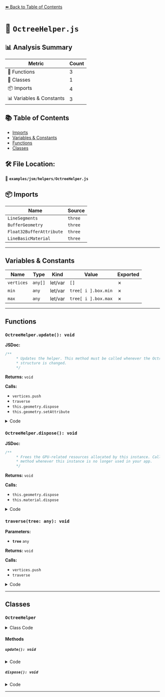 [⬅️ Back to Table of Contents](../../../index.md)

# 📄 `OctreeHelper.js`

## 📊 Analysis Summary

| Metric | Count |
|--------|-------|
| 🔧 Functions | 3 |
| 🧱 Classes | 1 |
| 📦 Imports | 4 |
| 📊 Variables & Constants | 3 |

## 📚 Table of Contents

- [Imports](#imports)
- [Variables & Constants](#variables-constants)
- [Functions](#functions)
- [Classes](#classes)

## 🛠️ File Location:
📂 **`examples/jsm/helpers/OctreeHelper.js`**

## 📦 Imports

| Name | Source |
|------|--------|
| `LineSegments` | `three` |
| `BufferGeometry` | `three` |
| `Float32BufferAttribute` | `three` |
| `LineBasicMaterial` | `three` |


---

## Variables & Constants

| Name | Type | Kind | Value | Exported |
|------|------|------|-------|----------|
| `vertices` | `any[]` | let/var | `[]` | ✗ |
| `min` | `any` | let/var | `tree[ i ].box.min` | ✗ |
| `max` | `any` | let/var | `tree[ i ].box.max` | ✗ |


---

## Functions

### `OctreeHelper.update(): void`

**JSDoc:**
```typescript
/**
	 * Updates the helper. This method must be called whenever the Octree's
	 * structure is changed.
	 */
```

**Returns:** `void`

**Calls:**

- `vertices.push`
- `traverse`
- `this.geometry.dispose`
- `this.geometry.setAttribute`

<details><summary>Code</summary>

```typescript
update() {

		const vertices = [];

		function traverse( tree ) {

			for ( let i = 0; i < tree.length; i ++ ) {

				const min = tree[ i ].box.min;
				const max = tree[ i ].box.max;

				vertices.push( max.x, max.y, max.z ); vertices.push( min.x, max.y, max.z ); // 0, 1
				vertices.push( min.x, max.y, max.z ); vertices.push( min.x, min.y, max.z ); // 1, 2
				vertices.push( min.x, min.y, max.z ); vertices.push( max.x, min.y, max.z ); // 2, 3
				vertices.push( max.x, min.y, max.z ); vertices.push( max.x, max.y, max.z ); // 3, 0

				vertices.push( max.x, max.y, min.z ); vertices.push( min.x, max.y, min.z ); // 4, 5
				vertices.push( min.x, max.y, min.z ); vertices.push( min.x, min.y, min.z ); // 5, 6
				vertices.push( min.x, min.y, min.z ); vertices.push( max.x, min.y, min.z ); // 6, 7
				vertices.push( max.x, min.y, min.z ); vertices.push( max.x, max.y, min.z ); // 7, 4

				vertices.push( max.x, max.y, max.z ); vertices.push( max.x, max.y, min.z ); // 0, 4
				vertices.push( min.x, max.y, max.z ); vertices.push( min.x, max.y, min.z ); // 1, 5
				vertices.push( min.x, min.y, max.z ); vertices.push( min.x, min.y, min.z ); // 2, 6
				vertices.push( max.x, min.y, max.z ); vertices.push( max.x, min.y, min.z ); // 3, 7

				traverse( tree[ i ].subTrees );

			}

		}

		traverse( this.octree.subTrees );

		this.geometry.dispose();

		this.geometry = new BufferGeometry();
		this.geometry.setAttribute( 'position', new Float32BufferAttribute( vertices, 3 ) );

	}
```
</details>

### `OctreeHelper.dispose(): void`

**JSDoc:**
```typescript
/**
	 * Frees the GPU-related resources allocated by this instance. Call this
	 * method whenever this instance is no longer used in your app.
	 */
```

**Returns:** `void`

**Calls:**

- `this.geometry.dispose`
- `this.material.dispose`

<details><summary>Code</summary>

```typescript
dispose() {

		this.geometry.dispose();
		this.material.dispose();

	}
```
</details>

### `traverse(tree: any): void`

**Parameters:**

- **`tree`** `any`

**Returns:** `void`

**Calls:**

- `vertices.push`
- `traverse`

<details><summary>Code</summary>

```typescript
function traverse( tree ) {

			for ( let i = 0; i < tree.length; i ++ ) {

				const min = tree[ i ].box.min;
				const max = tree[ i ].box.max;

				vertices.push( max.x, max.y, max.z ); vertices.push( min.x, max.y, max.z ); // 0, 1
				vertices.push( min.x, max.y, max.z ); vertices.push( min.x, min.y, max.z ); // 1, 2
				vertices.push( min.x, min.y, max.z ); vertices.push( max.x, min.y, max.z ); // 2, 3
				vertices.push( max.x, min.y, max.z ); vertices.push( max.x, max.y, max.z ); // 3, 0

				vertices.push( max.x, max.y, min.z ); vertices.push( min.x, max.y, min.z ); // 4, 5
				vertices.push( min.x, max.y, min.z ); vertices.push( min.x, min.y, min.z ); // 5, 6
				vertices.push( min.x, min.y, min.z ); vertices.push( max.x, min.y, min.z ); // 6, 7
				vertices.push( max.x, min.y, min.z ); vertices.push( max.x, max.y, min.z ); // 7, 4

				vertices.push( max.x, max.y, max.z ); vertices.push( max.x, max.y, min.z ); // 0, 4
				vertices.push( min.x, max.y, max.z ); vertices.push( min.x, max.y, min.z ); // 1, 5
				vertices.push( min.x, min.y, max.z ); vertices.push( min.x, min.y, min.z ); // 2, 6
				vertices.push( max.x, min.y, max.z ); vertices.push( max.x, min.y, min.z ); // 3, 7

				traverse( tree[ i ].subTrees );

			}

		}
```
</details>


---

## Classes

### `OctreeHelper`

<details><summary>Class Code</summary>

```ts
class OctreeHelper extends LineSegments {

	/**
	 * Constructs a new Octree helper.
	 *
	 * @param {Octree} octree - The octree to visualize.
	 * @param {number|Color|string} [color=0xffff00] - The helper's color.
	 */
	constructor( octree, color = 0xffff00 ) {

		super( new BufferGeometry(), new LineBasicMaterial( { color: color, toneMapped: false } ) );

		/**
		 * The octree to visualize.
		 *
		 * @type {Octree}
		 */
		this.octree = octree;

		/**
		 * The helper's color.
		 *
		 * @type {number|Color|string}
		 */
		this.color = color;

		this.type = 'OctreeHelper';

		this.update();

	}

	/**
	 * Updates the helper. This method must be called whenever the Octree's
	 * structure is changed.
	 */
	update() {

		const vertices = [];

		function traverse( tree ) {

			for ( let i = 0; i < tree.length; i ++ ) {

				const min = tree[ i ].box.min;
				const max = tree[ i ].box.max;

				vertices.push( max.x, max.y, max.z ); vertices.push( min.x, max.y, max.z ); // 0, 1
				vertices.push( min.x, max.y, max.z ); vertices.push( min.x, min.y, max.z ); // 1, 2
				vertices.push( min.x, min.y, max.z ); vertices.push( max.x, min.y, max.z ); // 2, 3
				vertices.push( max.x, min.y, max.z ); vertices.push( max.x, max.y, max.z ); // 3, 0

				vertices.push( max.x, max.y, min.z ); vertices.push( min.x, max.y, min.z ); // 4, 5
				vertices.push( min.x, max.y, min.z ); vertices.push( min.x, min.y, min.z ); // 5, 6
				vertices.push( min.x, min.y, min.z ); vertices.push( max.x, min.y, min.z ); // 6, 7
				vertices.push( max.x, min.y, min.z ); vertices.push( max.x, max.y, min.z ); // 7, 4

				vertices.push( max.x, max.y, max.z ); vertices.push( max.x, max.y, min.z ); // 0, 4
				vertices.push( min.x, max.y, max.z ); vertices.push( min.x, max.y, min.z ); // 1, 5
				vertices.push( min.x, min.y, max.z ); vertices.push( min.x, min.y, min.z ); // 2, 6
				vertices.push( max.x, min.y, max.z ); vertices.push( max.x, min.y, min.z ); // 3, 7

				traverse( tree[ i ].subTrees );

			}

		}

		traverse( this.octree.subTrees );

		this.geometry.dispose();

		this.geometry = new BufferGeometry();
		this.geometry.setAttribute( 'position', new Float32BufferAttribute( vertices, 3 ) );

	}

	/**
	 * Frees the GPU-related resources allocated by this instance. Call this
	 * method whenever this instance is no longer used in your app.
	 */
	dispose() {

		this.geometry.dispose();
		this.material.dispose();

	}

}
```
</details>

#### Methods

##### `update(): void`

<details><summary>Code</summary>

```ts
update() {

		const vertices = [];

		function traverse( tree ) {

			for ( let i = 0; i < tree.length; i ++ ) {

				const min = tree[ i ].box.min;
				const max = tree[ i ].box.max;

				vertices.push( max.x, max.y, max.z ); vertices.push( min.x, max.y, max.z ); // 0, 1
				vertices.push( min.x, max.y, max.z ); vertices.push( min.x, min.y, max.z ); // 1, 2
				vertices.push( min.x, min.y, max.z ); vertices.push( max.x, min.y, max.z ); // 2, 3
				vertices.push( max.x, min.y, max.z ); vertices.push( max.x, max.y, max.z ); // 3, 0

				vertices.push( max.x, max.y, min.z ); vertices.push( min.x, max.y, min.z ); // 4, 5
				vertices.push( min.x, max.y, min.z ); vertices.push( min.x, min.y, min.z ); // 5, 6
				vertices.push( min.x, min.y, min.z ); vertices.push( max.x, min.y, min.z ); // 6, 7
				vertices.push( max.x, min.y, min.z ); vertices.push( max.x, max.y, min.z ); // 7, 4

				vertices.push( max.x, max.y, max.z ); vertices.push( max.x, max.y, min.z ); // 0, 4
				vertices.push( min.x, max.y, max.z ); vertices.push( min.x, max.y, min.z ); // 1, 5
				vertices.push( min.x, min.y, max.z ); vertices.push( min.x, min.y, min.z ); // 2, 6
				vertices.push( max.x, min.y, max.z ); vertices.push( max.x, min.y, min.z ); // 3, 7

				traverse( tree[ i ].subTrees );

			}

		}

		traverse( this.octree.subTrees );

		this.geometry.dispose();

		this.geometry = new BufferGeometry();
		this.geometry.setAttribute( 'position', new Float32BufferAttribute( vertices, 3 ) );

	}
```
</details>

##### `dispose(): void`

<details><summary>Code</summary>

```ts
dispose() {

		this.geometry.dispose();
		this.material.dispose();

	}
```
</details>


---